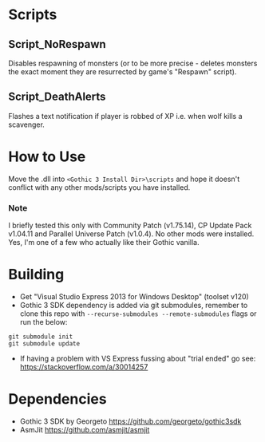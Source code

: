 # Scripts
## Script_NoRespawn
Disables respawning of monsters (or to be more precise - deletes monsters the exact moment they are resurrected by game's "Respawn" script).

## Script_DeathAlerts
Flashes a text notification if player is robbed of XP i.e. when wolf kills a scavenger.

# How to Use
Move the .dll into `<Gothic 3 Install Dir>\scripts` and hope it doesn't conflict with any other mods/scripts you have installed. 
### Note
I briefly tested this only with Community Patch (v1.75.14), CP Update Pack v1.04.11 and Parallel Universe Patch (v1.0.4). 
No other mods were installed. Yes, I'm one of a few who actually like their Gothic vanilla.

# Building
- Get "Visual Studio Express 2013 for Windows Desktop" (toolset v120)
- Gothic 3 SDK dependency is added via git submodules, remember to clone this repo with `--recurse-submodules --remote-submodules` flags or run the below:
```
git submodule init 
git submodule update
```
- If having a problem with VS Express fussing about "trial ended" go see: https://stackoverflow.com/a/30014257

# Dependencies
- Gothic 3 SDK by Georgeto https://github.com/georgeto/gothic3sdk
- AsmJit https://github.com/asmjit/asmjit